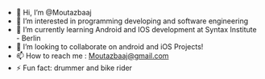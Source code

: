 - 👋 Hi, I’m @Moutazbaaj
- 👀 I’m interested in programming developing and software engineering
- 🌱 I’m currently learning Android and IOS development at Syntax Institute - Berlin
- 💞️ I’m looking to collaborate on android and iOS Projects! 
- 📫 How to reach me : Moutazbaaj@gmail.com
- ⚡ Fun fact: drummer and bike rider

<!---
Moutazbaaj/Moutazbaaj is a ✨ special ✨ repository because its `README.md` (this file) appears on your GitHub profile.
You can click the Preview link to take a look at your changes.
--->
